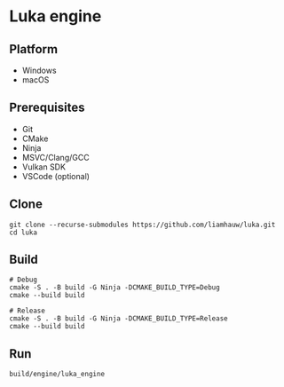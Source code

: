 # Luka engine

## Platform
- Windows
- macOS

## Prerequisites
- Git
- CMake
- Ninja
- MSVC/Clang/GCC
- Vulkan SDK
- VSCode (optional)

## Clone
```shell
git clone --recurse-submodules https://github.com/liamhauw/luka.git
cd luka
```

## Build

```shell
# Debug
cmake -S . -B build -G Ninja -DCMAKE_BUILD_TYPE=Debug
cmake --build build

# Release
cmake -S . -B build -G Ninja -DCMAKE_BUILD_TYPE=Release
cmake --build build
```

## Run
```shell
build/engine/luka_engine
```
